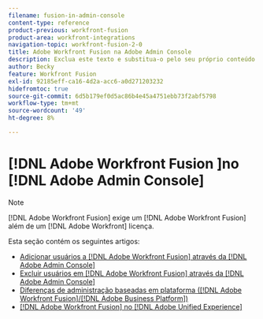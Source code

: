 ```yaml
---
filename: fusion-in-admin-console
content-type: reference
product-previous: workfront-fusion
product-area: workfront-integrations
navigation-topic: workfront-fusion-2-0
title: Adobe Workfront Fusion na Adobe Admin Console
description: Exclua este texto e substitua-o pelo seu próprio conteúdo.
author: Becky
feature: Workfront Fusion
exl-id: 92185eff-ca16-4d2a-acc6-a0d271203232
hidefromtoc: true
source-git-commit: 6d5b179ef0d5ac86b4e45a4751ebb73f2abf5798
workflow-type: tm+mt
source-wordcount: '49'
ht-degree: 8%

---
```


# [!DNL Adobe Workfront Fusion ]no [!DNL Adobe Admin Console]

>[!NOTE]
>
>[!DNL Adobe Workfront Fusion] exige um [!DNL Adobe Workfront Fusion] além de um [!DNL Adobe Workfront] licença.

Esta seção contém os seguintes artigos:

* [Adicionar usuários a [!DNL Adobe Workfront Fusion] através da [!DNL Adobe Admin Console]](../../workfront-fusion/fusion-in-admin-console/add-fusion-users-admin-console.md)
* [Excluir usuários em [!DNL Adobe Workfront Fusion] através da [!DNL Adobe Admin Console]](../../workfront-fusion/fusion-in-admin-console/delete-fusion-users-admin-console.md)
* [Diferenças de administração baseadas em plataforma ([!DNL Adobe Workfront Fusion]/[!DNL Adobe Business Platform])](../../workfront-fusion/fusion-in-admin-console/fusion-adobe-admin-console.md)
* [[!DNL Adobe Workfront Fusion] no [!DNL Adobe Unified Experience]](../fusion-in-admin-console/fusion-unified-experience.md)
